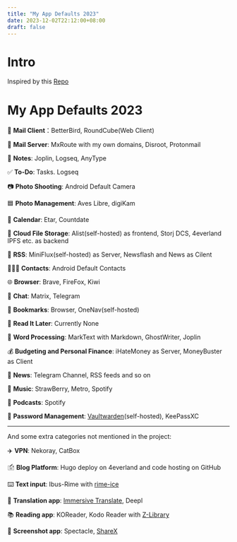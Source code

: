 ```yaml
---
title: "My App Defaults 2023"
date: 2023-12-02T22:12:00+08:00
draft: false
---
```


# Intro

Inspired by this [Repo](https://github.com/rknightuk/app-defaults)

# My App Defaults 2023

📨 **Mail Client**：BetterBird, RoundCube(Web Client)

📮 **Mail Server**: MxRoute with my own domains, Disroot, Protonmail

📝 **Notes**: Joplin, Logseq, AnyType

✅ **To-Do**: Tasks. Logseq

📷 **Photo Shooting**: Android Default Camera

🟦 **Photo Management**: Aves Libre, digiKam

📆 **Calendar**: Etar, Countdate

📁 **Cloud File Storage**: Alist(self-hosted) as frontend, Storj DCS, 4everland IPFS etc. as backend

📖 **RSS**: MiniFlux(self-hosted) as Server, Newsflash and News as Cilent

🙍🏻‍♂️ **Contacts**: Android Default Contacts

🌐 **Browser**: Brave, FireFox, Kiwi

💬 **Chat**: Matrix, Telegram

🔖 **Bookmarks**: Browser, OneNav(self-hosted)

📑 **Read It Later**: Currently None

📜 **Word Processing**: MarkText with Markdown, GhostWriter, Joplin

💰 **Budgeting and Personal Finance**: iHateMoney as Server, MoneyBuster as Client

📰 **News**: Telegram Channel, RSS feeds and so on

🎵 **Music**: StrawBerry, Metro, Spotify

🎤 **Podcasts**: Spotify

🔐 **Password Management**: [Vaultwarden](https://bitwarden.com/)(self-hosted), KeePassXC

---

And some extra categories not mentioned in the project:

✈️ **VPN**: Nekoray, CatBox

🖆 **Blog Platform**: Hugo deploy on 4everland and code hosting on GitHub

⌨️ **Text input**: Ibus-Rime with [rime-ice](https://github.com/iDvel/rime-ice)

📖 **Translation app**: [Immersive Translate](https://immersivetranslate.com/), Deepl

📚 **Reading app**: KOReader, Kodo Reader with [Z-Library](https://singlelogin.re/)

🔧 **Screenshot app**: Spectacle, [ShareX](https://github.com/ShareX/ShareX)
